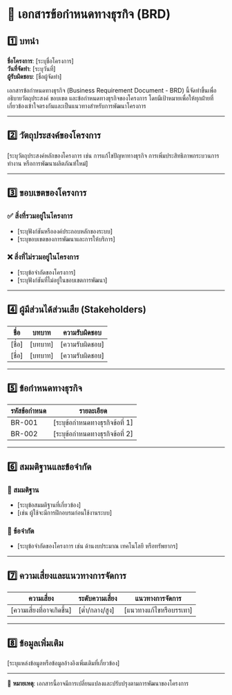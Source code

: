 # 📄 เอกสารข้อกำหนดทางธุรกิจ (BRD)

## 1️⃣ บทนำ
**ชื่อโครงการ**: [ระบุชื่อโครงการ]  
**วันที่จัดทำ**: [ระบุวันที่]  
**ผู้รับผิดชอบ**: [ชื่อผู้จัดทำ]  

เอกสารข้อกำหนดทางธุรกิจ (Business Requirement Document - BRD) นี้จัดทำขึ้นเพื่ออธิบายวัตถุประสงค์ ขอบเขต และข้อกำหนดทางธุรกิจของโครงการ โดยมีเป้าหมายเพื่อให้ทุกฝ่ายที่เกี่ยวข้องเข้าใจตรงกันและเป็นแนวทางสำหรับการพัฒนาโครงการ

---

## 2️⃣ วัตถุประสงค์ของโครงการ
[ระบุวัตถุประสงค์หลักของโครงการ เช่น การแก้ไขปัญหาทางธุรกิจ การเพิ่มประสิทธิภาพกระบวนการทำงาน หรือการพัฒนาผลิตภัณฑ์ใหม่]

---

## 3️⃣ ขอบเขตของโครงการ
### ✅ สิ่งที่รวมอยู่ในโครงการ
- [ระบุฟังก์ชันหรือองค์ประกอบหลักของระบบ]
- [ระบุขอบเขตของการพัฒนาและการให้บริการ]

### ❌ สิ่งที่ไม่รวมอยู่ในโครงการ
- [ระบุข้อจำกัดของโครงการ]
- [ระบุฟังก์ชันที่ไม่อยู่ในขอบเขตการพัฒนา]

---

## 4️⃣ ผู้มีส่วนได้ส่วนเสีย (Stakeholders)
| ชื่อ | บทบาท | ความรับผิดชอบ |
|------|------|--------------|
| [ชื่อ] | [บทบาท] | [ความรับผิดชอบ] |
| [ชื่อ] | [บทบาท] | [ความรับผิดชอบ] |

---

## 5️⃣ ข้อกำหนดทางธุรกิจ
| รหัสข้อกำหนด | รายละเอียด |
|--------------|-----------|
| BR-001 | [ระบุข้อกำหนดทางธุรกิจข้อที่ 1] |
| BR-002 | [ระบุข้อกำหนดทางธุรกิจข้อที่ 2] |

---

## 6️⃣ สมมติฐานและข้อจำกัด
### 🔹 สมมติฐาน
- [ระบุข้อสมมติฐานที่เกี่ยวข้อง]
- [เช่น ผู้ใช้จะมีการฝึกอบรมก่อนใช้งานระบบ]

### 🔸 ข้อจำกัด
- [ระบุข้อจำกัดของโครงการ เช่น ด้านงบประมาณ เทคโนโลยี หรือทรัพยากร]

---

## 7️⃣ ความเสี่ยงและแนวทางการจัดการ
| ความเสี่ยง | ระดับความเสี่ยง | แนวทางการจัดการ |
|---------|---------------|--------------|
| [ความเสี่ยงที่อาจเกิดขึ้น] | [ต่ำ/กลาง/สูง] | [แนวทางแก้ไขหรือบรรเทา] |

---

## 8️⃣ ข้อมูลเพิ่มเติม
[ระบุแหล่งข้อมูลหรือข้อมูลอ้างอิงเพิ่มเติมที่เกี่ยวข้อง]

---

📌 **หมายเหตุ**: เอกสารนี้อาจมีการเปลี่ยนแปลงและปรับปรุงตามการพัฒนาของโครงการ

